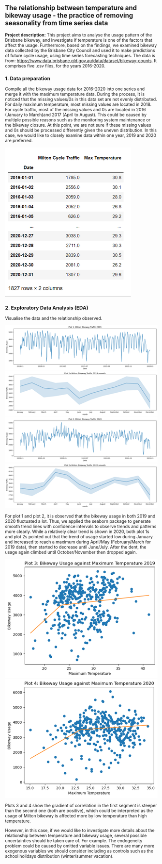 ## The relationship between temperature and bikeway usage - the practice of removing seasonality from time series data

**Project description:** This project aims to analyse the usage pattern of the Brisbane bikeway, and investigate if temperature is one of the factors that affect the usage. Furthermore, based on the findings, we examined bikeway data collected by the Brisbane City Council and used it to make predictions of future cycle usage, using time series forecasting techniques. The data is from: https://www.data.brisbane.qld.gov.au/data/dataset/bikeway-counts. It comprises five .csv files, for the years 2016-2020.

### 1. Data preparation

Compile all the bikeway usage data for 2016-2020 into one series and merge it with the maximum temperature data. During the process, It is noticed that the missing values/0s in this data set are not evenly distributed. For daily maximum temperature, most missing values are located in 2018. For cycle traffic, most of the missing values and 0s are located in 2016 (January to March)and 2017 (April to August). This could be caused by multiple possible reasons such as the monitoring system maintenance or the bikeway closure. At this point, we are not sure if these missing values and 0s should be processed differently given the uneven distribution. In this case, we would like to closely examine data within one year, 2019 and 2020 are preferred.

<img src="images/dfbikeway.png?raw=true"/>

### 2. Exploratory Data Analysis (EDA)

Visualise the data and the relationship observed.

<img src="images/bikeway_eda1.png?raw=true"/>

<img src="images/bikeway_eda1s.png?raw=true"/>

<img src="images/bikeway_eda2.png?raw=true"/>

<img src="images/bikeway_eda2s.png?raw=true"/>

For plot 1 and plot 2, it is observed that the bikeway usage in both 2019 and 2020 fluctuated a lot. Thus, we applied the seaborn package to generate smooth trend lines with confidence intervals to observe trends and patterns more clearly. While a relatively clear trend is shown in 2020, both plot 1s and plot 2s pointed out that the trend of usage started low during January and increased to reach a maximum during April/May (February/March for 2019 data), then started to decrease until June/July. After the dent, the usage again climbed until October/November then dropped again.

<img src="images/bikeway_eda5.png?raw=true"/>

<img src="images/bikeway_eda6.png?raw=true"/>

Plots 3 and 4 show the gradient of correlation in the first segment is steeper than the second one (both are positive), which could be interpreted as the usage of Milton bikeway is affected more by low temperature than high temperature.

However, in this case, if we would like to investigate more details about the relationship between temperature and bikeway usage, several possible uncertainties should be taken care of. For example. The endogeneity problem could be caused by omitted variable issues. There are many more exogenous variables we should consider including as controls such as the school holidays distribution (winter/summer vacation).

